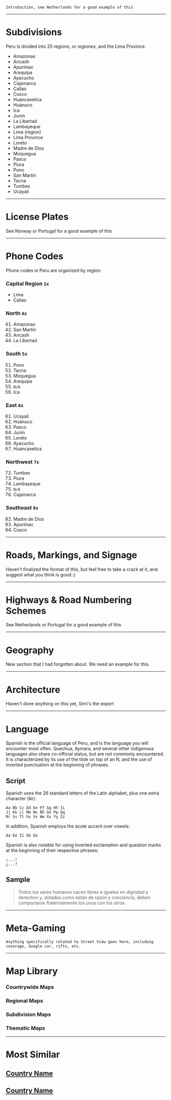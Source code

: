 `Introduction, see Netherlands for a good example of this`

---

# Subdivisions

Peru is divided into 25 regions, or _regiones_, and the Lima Province.

- Amazonas
- Ancash
- Apurímac
- Arequipa
- Ayacucho
- Cajamarca
- Callao
- Cusco
- Huancavelica
- Huánuco
- Ica
- Junín
- La Libertad
- Lambayeque
- Lima (region)
- Lima Province
- Loreto
- Madre de Dios
- Moquegua
- Pasco
- Piura
- Puno
- San Martín
- Tacna
- Tumbes
- Ucayali

<CountryMap code="PER" scale="1400" />

---

# License Plates

See Norway or Portugal for a good example of this

---

# Phone Codes

Phone codes in Peru are organized by region:

### Capital Region `1x`

- Lima
- Callao

### North `4x`

41. Amazonas
42. San Martín
43. Ancash
44. La Libertad

### South `5x`

51. Puno
52. Tacna
53. Moquegua
54. Arequipa
55. `N/A`
56. Ica

### East `6x`

61. Ucayali
62. Huánuco
63. Pasco
64. Junín
65. Loreto
66. Ayacucho
67. Huancavelica

### Northwest `7x`

72. Tumbes
73. Piura
74. Lambayeque
75. `N/A`
76. Cajamarca

### Southeast `8x`

82. Madre de Dios
83. Apurímac
84. Cusco

---

# Roads, Markings, and Signage

Haven't finalized the format of this, but feel free to take a crack at it, and suggest what you think is good :)

---

# Highways & Road Numbering Schemes

See Netherlands or Portugal for a good example of this

---

# Geography

New section that I had forgotten about. We need an example for this.

---

# Architecture

Haven't done anything on this yet, Simi's the expert

---

# Language

Spanish is the official language of Peru, and is the language you will encounter most often. Quechua, Aymara, and several other indigenous languages also share co-official status, but are not commonly encountered. It is characterized by its use of the tilde on top of an N, and the use of inverted punctuation at the beginning of phrases.

## Script

Spanish uses the 26 standard letters of the Latin alphabet, plus one extra character (`Ññ`):

```
Aa Bb Cc Dd Ee Ff Gg Hh Ii
Jj Kk Ll Mm Nn Ññ Oo Pp Qq
Rr Ss Tt Uu Vv Ww Xx Yy Zz
```

In addition, Spanish employs the acute accent over vowels:

```
Áá Éé Íí Óó Úú
```

Spanish is also notable for using inverted exclamation and question marks at the beginning of their respective phrases:

```
¡...!
¿...?
```

## Sample

> Todos los seres humanos nacen libres e iguales en dignidad y derechos y, dotados como están de razón y conciencia, deben comportarse fraternalmente los unos con los otros.

---

# Meta-Gaming

`Anything specifically related to Street View goes here, including coverage, Google car, rifts, etc.`

---

# Map Library

### Countrywide Maps

### Regional Maps

### Subdivision Maps

### Thematic Maps

---

# Most Similar

## [Country Name](/countries/country-code)

## [Country Name](/countries/country-code)
